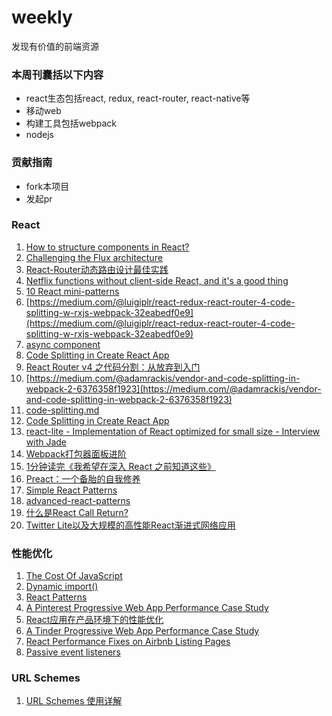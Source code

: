 # weekly
发现有价值的前端资源

### 本周刊囊括以下内容
+ react生态包括react, redux, react-router, react-native等
+ 移动web
+ 构建工具包括webpack
+ nodejs

### 贡献指南
+ fork本项目
+ 发起pr

### React
1. [How to structure components in React?](https://reallifeprogramming.com/how-to-structure-components-in-react-54fc43e71546)
2. [Challenging the Flux architecture](https://medium.com/@raul.mihaila/challenging-the-flux-architecture-2838152a0f8f)
3. [React-Router动态路由设计最佳实践](https://segmentfault.com/a/1190000011765141)
4. [Netflix functions without client-side React, and it's a good thing](https://jakearchibald.com/2017/netflix-and-react/)
5. [10 React mini-patterns](https://hackernoon.com/10-react-mini-patterns-c1da92f068c5)
6. [https://medium.com/@luigiplr/react-redux-react-router-4-code-splitting-w-rxjs-webpack-32eabedf0e9](https://medium.com/@luigiplr/react-redux-react-router-4-code-splitting-w-rxjs-webpack-32eabedf0e9)
7. [async component](https://gist.github.com/acdlite/a68433004f9d6b4cbc83b5cc3990c194)
8. [Code Splitting in Create React App](https://serverless-stack.com/chapters/code-splitting-in-create-react-app.html)
9. [React Router v4 之代码分割：从放弃到入门](http://www.wukai.me/2017/09/25/react-router-v4-code-splitting/)
10. [https://medium.com/@adamrackis/vendor-and-code-splitting-in-webpack-2-6376358f1923](https://medium.com/@adamrackis/vendor-and-code-splitting-in-webpack-2-6376358f1923)
11. [code-splitting.md](https://github.com/ReactTraining/react-router/blob/master/packages/react-router-dom/docs/guides/code-splitting.md)
12. [Code Splitting in Create React App](https://serverless-stack.com/chapters/code-splitting-in-create-react-app.html)
13. [react-lite - Implementation of React optimized for small size - Interview with Jade](https://survivejs.com/blog/react-lite-interview/)
14. [Webpack打包器面板进阶](http://web.jobbole.com/92901/)
15. [1分钟读完《我希望在深入 React 之前知道这些》](https://segmentfault.com/a/1190000011809919)
16. [Preact：一个备胎的自我修养](https://zhuanlan.zhihu.com/p/30796007)
17. [Simple React Patterns](http://lucasmreis.github.io/blog/simple-react-patterns/)
18. [advanced-react-patterns](https://github.com/leanjscom/advanced-react-patterns)
19. [什么是React Call Return?](https://zhuanlan.zhihu.com/p/30915829)
20. [Twitter Lite以及大规模的高性能React渐进式网络应用](http://blog.csdn.net/neal1991/article/details/70193602)
### 性能优化

1. [The Cost Of JavaScript](https://medium.com/dev-channel/the-cost-of-javascript-84009f51e99e)
2. [Dynamic import()](https://developers.google.com/web/updates/2017/11/dynamic-import)
3. [React Patterns](https://reacttraining.com/patterns/)
4. [A Pinterest Progressive Web App Performance Case Study](https://medium.com/dev-channel/a-pinterest-progressive-web-app-performance-case-study-3bd6ed2e6154)
5. [React应用在产品环境下的性能优化](http://benweizhu.github.io/blog/2017/05/12/react-redux-production-optimisation/)
6. [A Tinder Progressive Web App Performance Case Study](https://medium.com/@addyosmani/a-tinder-progressive-web-app-performance-case-study-78919d98ece0)
7. [React Performance Fixes on Airbnb Listing Pages](https://medium.com/airbnb-engineering/recent-web-performance-fixes-on-airbnb-listing-pages-6cd8d93df6f4)
8. [Passive event listeners](https://github.com/WICG/EventListenerOptions/blob/gh-pages/explainer.md#feature-detection)

### URL Schemes
1. [URL Schemes 使用详解](https://www.jianshu.com/p/d3185c70cc44)
